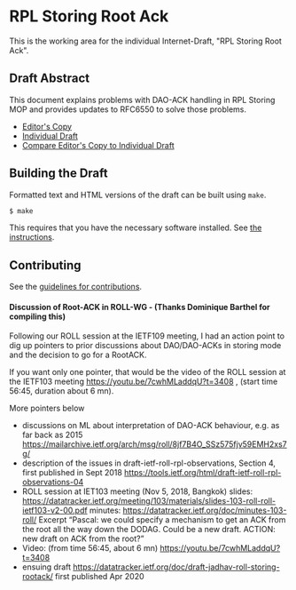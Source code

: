 # RPL Storing Root Ack

This is the working area for the individual Internet-Draft, "RPL Storing Root Ack".

## Draft Abstract

This document explains problems with DAO-ACK handling in RPL Storing MOP and provides updates to RFC6550 to solve those problems.

* [Editor's Copy](https://nyrahul.github.io/roll-root-ack/#go.draft-jadhav-roll-storing-rootack.html)
* [Individual Draft](https://tools.ietf.org/html/draft-jadhav-roll-storing-rootack)
* [Compare Editor's Copy to Individual Draft](https://nyrahul.github.io/roll-root-ack/#go.draft-jadhav-roll-storing-rootack.diff)

## Building the Draft

Formatted text and HTML versions of the draft can be built using `make`.

```sh
$ make
```

This requires that you have the necessary software installed.  See
[the instructions](https://github.com/martinthomson/i-d-template/blob/master/doc/SETUP.md).


## Contributing

See the
[guidelines for contributions](https://github.com/nyrahul/roll-root-ack/blob/master/CONTRIBUTING.md).

#### Discussion of Root-ACK in ROLL-WG - (Thanks Dominique Barthel for compiling this)
Following our ROLL session at the IETF109 meeting, I had an action point to dig up pointers to prior discussions about DAO/DAO-ACKs in storing mode and the decision to go for a RootACK.

If you want only one pointer, that would be the video of the ROLL session at the IETF103 meeting https://youtu.be/7cwhMLaddqU?t=3408 , (start time 56:45, duration about 6 mn).

More pointers below
- discussions on ML about interpretation of DAO-ACK behaviour, e.g. as far back as 2015
  https://mailarchive.ietf.org/arch/msg/roll/8jf7B4O_SSz575fjv59EMH2xs7g/
- description of the issues in draft-ietf-roll-rpl-observations, Section 4, first published in Sept 2018
  https://tools.ietf.org/html/draft-ietf-roll-rpl-observations-04
- ROLL session at IET103 meeting (Nov 5, 2018, Bangkok)
  slides: https://datatracker.ietf.org/meeting/103/materials/slides-103-roll-roll-ietf103-v2-00.pdf
  minutes: https://datatracker.ietf.org/doc/minutes-103-roll/
  Excerpt “Pascal: we could specify a mechanism to get an ACK from the root all the
  way down the DODAG. Could be a new draft. ACTION: new draft on ACK from the root?”
- Video: (from time 56:45, about 6 mn) https://youtu.be/7cwhMLaddqU?t=3408
- ensuing draft https://datatracker.ietf.org/doc/draft-jadhav-roll-storing-rootack/ first published Apr 2020
